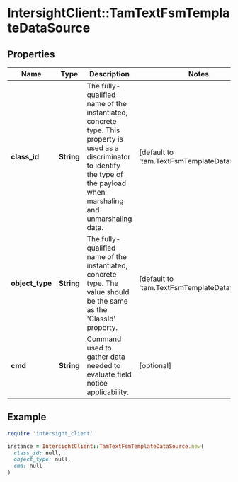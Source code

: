 # IntersightClient::TamTextFsmTemplateDataSource

## Properties

| Name | Type | Description | Notes |
| ---- | ---- | ----------- | ----- |
| **class_id** | **String** | The fully-qualified name of the instantiated, concrete type. This property is used as a discriminator to identify the type of the payload when marshaling and unmarshaling data. | [default to &#39;tam.TextFsmTemplateDataSource&#39;] |
| **object_type** | **String** | The fully-qualified name of the instantiated, concrete type. The value should be the same as the &#39;ClassId&#39; property. | [default to &#39;tam.TextFsmTemplateDataSource&#39;] |
| **cmd** | **String** | Command used to gather data needed to evaluate field notice applicability. | [optional] |

## Example

```ruby
require 'intersight_client'

instance = IntersightClient::TamTextFsmTemplateDataSource.new(
  class_id: null,
  object_type: null,
  cmd: null
)
```

